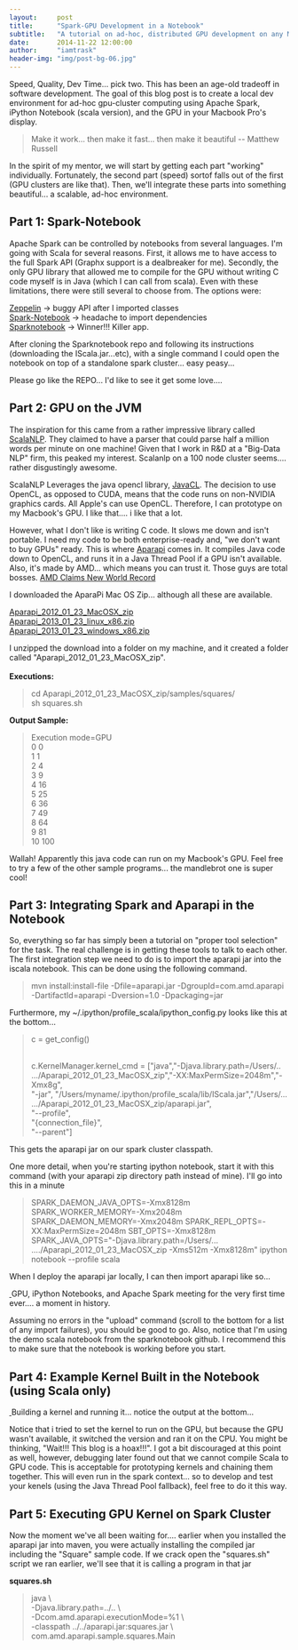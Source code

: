 ```yaml
---
layout:     post
title:      "Spark-GPU Development in a Notebook"
subtitle:   "A tutorial on ad-hoc, distributed GPU development on any Macbook Pro"
date:       2014-11-22 12:00:00
author:     "iamtrask"
header-img: "img/post-bg-06.jpg"
---
```


<p>Speed, Quality, Dev Time... pick two. This has been an age-old tradeoff in software development. The goal of this blog post is to create a local dev environment for ad-hoc gpu-cluster computing using Apache Spark, iPython Notebook (scala version), and the GPU in your Macbook Pro's display.</p>

<blockquote>Make it work... then make it fast... then make it beautiful -- Matthew Russell</blockquote>

<p>In the spirit of my mentor, we will start by getting each part "working" individually. Fortunately, the second part (speed) sortof falls out of the first (GPU clusters are like that). Then, we'll integrate these parts into something beautiful... a scalable, ad-hoc environment.</p>

<h2 class="section-heading">Part 1: Spark-Notebook</h2>

<p>Apache Spark can be controlled by notebooks from several languages. I'm going with Scala for several reasons. First, it allows me to have access to the full Spark API (Graphx support is a dealbreaker for me). Secondly, the only GPU library that allowed me to compile for the GPU without writing C code myself is in Java (which I can call from scala). Even with these limitations, there were still several to choose from. The options were:</p>

<p>
<a href="http://zeppelin-project.org/">Zeppelin</a> -> buggy API after I imported classes <br />
<a href="https://github.com/andypetrella/spark-notebook">Spark-Notebook</a> -> headache to import dependencies <br />
<a href="https://github.com/hohonuuli/sparknotebook">Sparknotebook</a> -> Winner!!! Killer app. <br /></p>

<p>After cloning the Sparknotebook repo and following its instructions (downloading the IScala.jar...etc), with a single command I could open the notebook on top of a standalone spark cluster... easy peasy... </p>

<p>Please go like the REPO... I'd like to see it get some love....</p>

<h2 class="section-heading">Part 2: GPU on the JVM</h2>

<p>The inspiration for this came from a rather impressive library called <a href="http://www.scalanlp.org/">ScalaNLP</a>. They claimed to have a parser that could parse half a million words per minute on one machine! Given that I work in R&D at a "Big-Data NLP" firm, this peaked my interest. Scalanlp on a 100 node cluster seems.... rather disgustingly awesome.</p>

<p>ScalaNLP Leverages the java opencl library, <a href='https://code.google.com/p/javacl/'>JavaCL</a>. The decision to use OpenCL, as opposed to CUDA, means that the code runs on non-NVIDIA graphics cards. All Apple's can use OpenCL. Therefore, I can prototype on my Macbook's GPU. I like that.... i like that a lot. </p>

<p>However, what I don't like is writing C code. It slows me down and isn't portable. I need my code to be both enterprise-ready and, "we don't want to buy GPUs" ready. This is where <a href="https://code.google.com/p/aparapi/">Aparapi</a> comes in. It compiles Java code down to OpenCL, and runs it in a Java Thread Pool if a GPU isn't available. Also, it's made by AMD... which means you can trust it. Those guys are total bosses. <a href="http://www.amd.com/en-us/press-releases/Pages/amd-fx-8370-2014sep02.aspx">AMD Claims New World Record</a></p>

<p>I downloaded the AparaPi Mac OS Zip... although all these are available.</p>

<a href ="https://code.google.com/p/aparapi/downloads/detail?name=Aparapi_2012_01_23_MacOSX_zip&can=2&q=">Aparapi_2012_01_23_MacOSX_zip</a><br />
<a href="https://code.google.com/p/aparapi/downloads/detail?name=Aparapi_2013_01_23_linux_x86.zip&can=2&q=">Aparapi_2013_01_23_linux_x86.zip</a><br />
<a href ="https://code.google.com/p/aparapi/downloads/detail?name=Aparapi_2013_01_23_windows_x86.zip&can=2&q=">Aparapi_2013_01_23_windows_x86.zip</a><br />

<p>I unzipped the download into a folder on my machine, and it created a folder called "Aparapi_2012_01_23_MacOSX_zip". <br /><br />
<b>Executions:</b>
<blockquote>cd Aparapi_2012_01_23_MacOSX_zip/samples/squares/ <br />
sh squares.sh</blockquote>
<b>Output Sample:</b>
<blockquote>Execution mode=GPU<br />
     0        0 <br />
     1        1<br />
     2        4<br />
     3        9<br />
     4       16<br />
     5       25<br />
     6       36<br />
     7       49<br />
     8       64<br />
     9       81<br />
    10      100
</blockquote></p>

<p> Wallah! Apparently this java code can run on my Macbook's GPU. Feel free to try a few of the other sample programs... the mandlebrot one is super cool!</p>

<h2 class="section-heading">Part 3: Integrating Spark and Aparapi in the Notebook</h2>

<p> So, everything so far has simply been a tutorial on "proper tool selection" for the task. The real challenge is in getting these tools to talk to each other. The first integration step we need to do is to import the aparapi jar into the iscala notebook. This can be done using the following command.</p>
<blockquote>mvn install:install-file -Dfile=aparapi.jar -DgroupId=com.amd.aparapi -DartifactId=aparapi -Dversion=1.0 -Dpackaging=jar</blockquote>

<p>Furthermore, my ~/.ipython/profile_scala/ipython_config.py  looks like this at the bottom...</p>

<blockquote>c = get_config() <br /><br />

c.KernelManager.kernel_cmd = ["java","-Djava.library.path=/Users/.. .../Aparapi_2012_01_23_MacOSX_zip","-XX:MaxPermSize=2048m","-Xmx8g", <br /> "-jar",
                          "/Users/myname/.ipython/profile_scala/lib/IScala.jar","/Users/... .../Aparapi_2012_01_23_MacOSX_zip/aparapi.jar", <br />
                          "--profile", <br />
                          "{connection_file}", <br />
                          "--parent"]</blockquote>
<p>This gets the aparapi jar on our spark cluster classpath.</p>

<p> One more detail, when you're starting ipython notebook, start it with this command (with your aparapi zip directory path instead of mine). I'll go into this in a minute</p>
<blockquote>SPARK_DAEMON_JAVA_OPTS=-Xmx8128m SPARK_WORKER_MEMORY=-Xmx2048m SPARK_DAEMON_MEMORY=-Xmx2048m SPARK_REPL_OPTS=-XX:MaxPermSize=2048m SBT_OPTS=-Xmx8128m SPARK_JAVA_OPTS="-Djava.library.path=/Users/... ..../Aparapi_2012_01_23_MacOSX_zip -Xms512m -Xmx8128m" ipython notebook --profile scala	</blockquote>

<p>When I deploy the aparapi jar locally, I can then import aparapi like so...</p>
<a href="#">
    <img class="img-responsive" src="{{ site.baseurl }}/img/ipythonDep.png" alt="">
</a>
<span class="caption text-muted"> GPU, iPython Notebooks, and Apache Spark meeting for the very first time ever.... a moment in history.</span>

<p> Assuming no errors in the "upload" command (scroll to the bottom for a list of any import failures), you should be good to go. Also, notice that I'm using the demo scala notebook from the sparknotebook github. I recommend this to make sure that the notebook is working before you start.</p> 

<h2 class="section-heading">Part 4: Example Kernel Built in the Notebook (using Scala only)</h2>
<a href="#">
    <img class="img-responsive" src="{{ site.baseurl }}/img/exampleKernel.png" alt="">
</a>
<span class="caption text-muted">Building a kernel and running it... notice the output at the bottom...</span>
<p> Notice that i tried to set the kernel to run on the GPU, but because the GPU wasn't available, it switched the version and ran it on the CPU. You might be thinking, "Wait!!! This blog is a hoax!!!". I got a bit discouraged at this point as well, however, debugging later found out that we cannot compile Scala to GPU code. This is acceptable for prototyping kernels and chaining them together. This will even run in the spark context... so to develop and test your kenels (using the Java Thread Pool fallback), feel free to do it this way. </p>

<h2 class="section-heading">Part 5: Executing GPU Kernel on Spark Cluster</h2>

<p>Now the moment we've all been waiting for.... earlier when you installed the aparapi jar into maven, you were actually installing the compiled jar including the "Square" sample code. If we crack open the "squares.sh" script we ran earlier, we'll see that it is calling a program in that jar</p>

<b>squares.sh</b>
<blockquote>java \ <br />
 -Djava.library.path=../.. \ <br />
 -Dcom.amd.aparapi.executionMode=%1 \ <br />
 -classpath ../../aparapi.jar:squares.jar \ <br />
 com.amd.aparapi.sample.squares.Main</blockquote>
